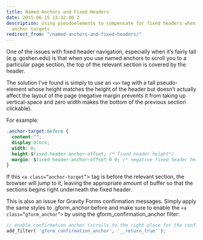 ```yaml
---
title: Named Anchors and Fixed Headers
date: 2015-06-15 13:32:00 Z
description: Using pseudoelements to compensate for fixed headers when jumping to
  anchor targets
redirect_from: "/named-anchors-and-fixed-headers/"
---
```


One of the issues with fixed header navigation, especially when it’s fairly tall (e.g. goshen.edu) is that when you use named anchors to scroll you to a particular page section, the top of the relevant section is covered by the header.

The solution I’ve found is simply to use an `<a>` tag with a tall pseudo-element whose height matches the height of the header but doesn’t actually affect the layout of the page (negative margin prevents it from taking up vertical-space and zero width makes the bottom of the previous section clickable).

For example:

```css
.anchor-target:before {
  content:"";
  display:block;
  width: 0;
  height:$fixed-header-anchor-offset; /* fixed header height*/
  margin:-$fixed-header-anchor-offset 0 0; /* negative fixed header height */
}
```

If this `<a class=”anchor-target”`> tag is before the relevant section, the browser will jump to it, leaving the appropriate amount of buffer so that the sections begins right underneath the fixed header.

This is also an issue for Gravity Forms confirmation messages. Simply apply the same styles to .gform_anchor:before and make sure to enable the `<a class=”gform_anchor”>` by using the gform_confirmation_anchor filter:

```php
// enable confirmation anchor (scrolls to the right place for the confirmation message)
add_filter( 'gform_confirmation_anchor', '__return_true' );
```